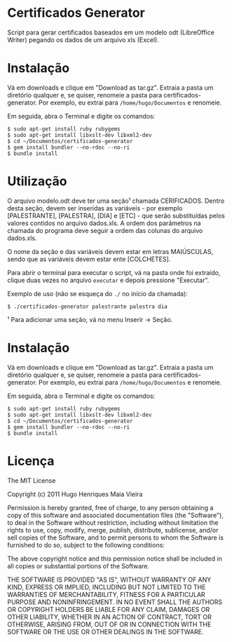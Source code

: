 # Certificados Generator

Script para gerar certificados baseados em um modelo odt (LibreOffice Writer)
pegando os dados de um arquivo xls (Excel).

# Instalação

Vá em downloads e clique em "Download as tar.gz". Extraia a pasta um diretório
qualquer e, se quiser, renomeie a pasta para certificados-generator. Por
exemplo, eu extrai para `/home/hugo/Documentos` e renomeie.

Em seguida, abra o Terminal e digite os comandos:

    $ sudo apt-get install ruby rubygems
    $ sudo apt-get install libxslt-dev libxml2-dev
    $ cd ~/Documentos/certificados-generator
    $ gem install bundler --no-rdoc --no-ri
    $ bundle install


# Utilização

O arquivo modelo.odt deve ter uma seção¹ chamada CERIFICADOS. Dentro desta
seção, devem ser inseridas as variáveis - por exemplo [PALESTRANTE], [PALESTRA],
[DIA] e [ETC] - que serão substituídas pelos valores contidos no arquivo
dados.xls. A ordem dos parâmetros na chamada do programa deve seguir a ordem das
colunas do arquivo dados.xls.

O nome da seção e das variáveis devem estar em letras MAIÚSCULAS, sendo que as
variáveis devem estar ente [COLCHETES].

Para abrir o terminal para executar o script, vá na pasta onde foi extraído,
clique duas vezes no arquivo `executar` e depois pressione "Executar".

Exemplo de uso (não se esqueça do `./` no início da chamada):

    $ ./certificados-generator palestrante palestra dia

¹ Para adicionar uma seção, vá no menu Inserir -> Seção.

# Instalação

Vá em downloads e clique em "Download as tar.gz". Extraia a pasta um diretório
qualquer e, se quiser, renomeie a pasta para certificados-generator. Por
exemplo, eu extrai para `/home/hugo/Documentos` e renomeie.

Em seguida, abra o Terminal e digite os comandos:

    $ sudo apt-get install ruby rubygems
    $ sudo apt-get install libxslt-dev libxml2-dev
    $ cd ~/Documentos/certificados-generator
    $ gem install bundler --no-rdoc --no-ri
    $ bundle install

# Licença

The MIT License

Copyright (c) 2011 Hugo Henriques Maia Vieira

Permission is hereby granted, free of charge, to any person obtaining a copy
of this software and associated documentation files (the "Software"), to
deal in the Software without restriction, including without limitation the
rights to use, copy, modify, merge, publish, distribute, sublicense, and/or
sell copies of the Software, and to permit persons to whom the Software is
furnished to do so, subject to the following conditions:

The above copyright notice and this permission notice shall be included in
all copies or substantial portions of the Software.

THE SOFTWARE IS PROVIDED "AS IS", WITHOUT WARRANTY OF ANY KIND, EXPRESS OR
IMPLIED, INCLUDING BUT NOT LIMITED TO THE WARRANTIES OF MERCHANTABILITY,
FITNESS FOR A PARTICULAR PURPOSE AND NONINFRINGEMENT. IN NO EVENT SHALL THE
AUTHORS OR COPYRIGHT HOLDERS BE LIABLE FOR ANY CLAIM, DAMAGES OR OTHER
LIABILITY, WHETHER IN AN ACTION OF CONTRACT, TORT OR OTHERWISE, ARISING
FROM, OUT OF OR IN CONNECTION WITH THE SOFTWARE OR THE USE OR OTHER DEALINGS
IN THE SOFTWARE.

